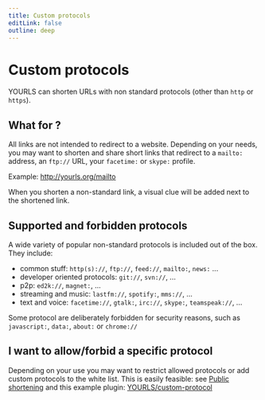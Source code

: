 ```yaml
---
title: Custom protocols
editLink: false
outline: deep
---
```


# Custom protocols

YOURLS can shorten URLs with non standard protocols (other than `http` or `https`).

## What for ?

All links are not intended to redirect to a website. Depending on your needs, you may want to shorten and share short links that redirect to a `mailto:` address, an `ftp://` URL, your `facetime:` or `skype:` profile.

Example: http://yourls.org/mailto

When you shorten a non-standard link, a visual clue will be added next to the shortened link.

## Supported and forbidden protocols

A wide variety of popular non-standard protocols is included out of the box. They include:

- common stuff: `http(s)://`, `ftp://`, `feed://`, `mailto:`, `news:` ...
- developer oriented protocols: `git://`, `svn://`, ...
- p2p: `ed2k://`, `magnet:`, ...
- streaming and music: `lastfm://`, `spotify:`, `mms://`, ...
- text and voice: `facetime://`, `gtalk:`, `irc://`, `skype:`, `teamspeak://`, ...

Some protocol are deliberately forbidden for security reasons, such as `javascript:`, `data:`, `about:` or `chrome://`

## I want to allow/forbid a specific protocol

Depending on your use you may want to restrict allowed protocols or add custom protocols to the white list. This is easily feasible: see [Public shortening](/guide/advanced/public-shortening) and this example plugin: [YOURLS/custom-protocol](https://github.com/YOURLS/custom-protocol)
